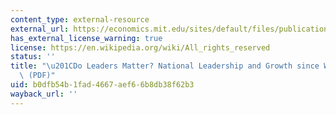 ```yaml
---
content_type: external-resource
external_url: https://economics.mit.edu/sites/default/files/publications/DO%20LEADERS%20MATTER.pdf
has_external_license_warning: true
license: https://en.wikipedia.org/wiki/All_rights_reserved
status: ''
title: "\u201CDo Leaders Matter? National Leadership and Growth since World War II,\u201D\
  \ (PDF)"
uid: b0dfb54b-1fad-4667-aef6-6b8db38f62b3
wayback_url: ''
---
```

